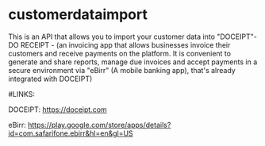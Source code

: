 # customerdataimport
This is an API that allows you to import your customer data into "DOCEIPT"- DO RECEIPT - (an invoicing app that allows businesses invoice their customers and receive payments on the platform. It is convenient to generate and share reports, manage due invoices and accept payments in a secure environment via "eBirr" (A mobile banking app), that's already integrated with DOCEIPT)

#LINKS:

DOCEIPT: https://doceipt.com

eBirr: https://play.google.com/store/apps/details?id=com.safarifone.ebirr&hl=en&gl=US
